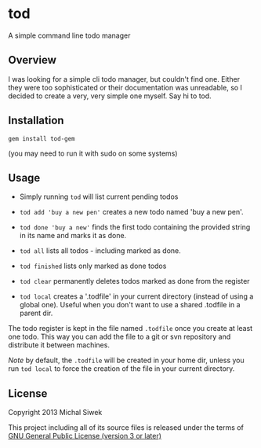 tod
===

A simple command line todo manager

Overview
--------
I was looking for a simple cli todo manager, but couldn't find one. Either they were too sophisticated or their documentation was unreadable, so I decided to create a very, very simple one myself.
Say hi to tod.

Installation
------------

    gem install tod-gem

(you may need to run it with sudo on some systems)

Usage
-----
* Simply running `tod` will list current pending todos

* `tod add 'buy a new pen'` creates a new todo named 'buy a new pen'.

* `tod done 'buy a new'` finds the first todo containing the provided string in its name and marks it as done.

* `tod all` lists all todos - including marked as done.

* `tod finished` lists only marked as done todos

* `tod clear` permanently deletes todos marked as done from the register

* `tod local` creates a '.todfile' in your current directory (instead of using a global one). Useful when you don't want to use a shared .todfile in a parent dir.

The todo register is kept in the file named `.todfile` once you create at least one todo. This way you can add the file to a git or svn repository and distribute it between machines.

*Note* by default, the `.todfile` will be created in your home dir, unless you run `tod local` to force the creation of the file in your current directory.

License
-------
Copyright 2013 Michal Siwek

This project including all of its source files is released under the terms of [GNU General Public License (version 3 or later)](http://www.gnu.org/licenses/gpl.txt)
